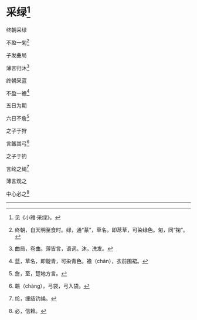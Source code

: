    

# 采绿[^1]

终朝采绿

不盈一匊[^2]

子发曲局

薄言归沐[^3]

终朝采蓝

不盈一襜[^4]

五日为期

六日不詹[^5]

之子于狩

言韔其弓[^6]

之子于钓

言纶之绳[^7]

薄言观之

中心必之[^8]

* * *

[^1]: 见《小雅·采绿》。
[^2]: 终朝，自天明至食时。绿，通“蒃”，草名，即荩草，可染绿色。匊，同“掬”。
[^3]: 曲局，卷曲。薄皆言，语词。沐，洗发。
[^4]: 蓝，草名，即靛青，可染青色。襜（chān），衣前围裙。
[^5]: 詹，至，楚地方言。
[^6]: 韔（chàng），弓袋，弓入袋。
[^7]: 纶，缠结钓绳。
[^8]: 必，信赖。